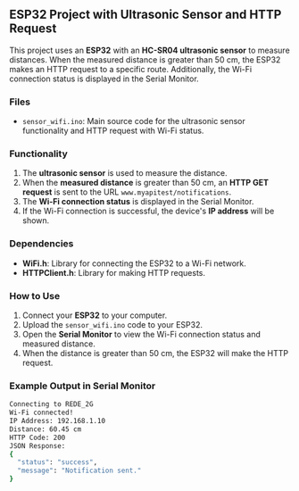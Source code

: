 ## ESP32 Project with Ultrasonic Sensor and HTTP Request

This project uses an **ESP32** with an **HC-SR04 ultrasonic sensor** to measure distances. When the measured distance is greater than 50 cm, the ESP32 makes an HTTP request to a specific route. Additionally, the Wi-Fi connection status is displayed in the Serial Monitor.

### Files

- `sensor_wifi.ino`: Main source code for the ultrasonic sensor functionality and HTTP request with Wi-Fi status.

### Functionality

1. The **ultrasonic sensor** is used to measure the distance.
2. When the **measured distance** is greater than 50 cm, an **HTTP GET request** is sent to the URL `www.myapitest/notifications`.
3. The **Wi-Fi connection status** is displayed in the Serial Monitor.
4. If the Wi-Fi connection is successful, the device's **IP address** will be shown.

### Dependencies

- **WiFi.h**: Library for connecting the ESP32 to a Wi-Fi network.
- **HTTPClient.h**: Library for making HTTP requests.

### How to Use

1. Connect your **ESP32** to your computer.
2. Upload the `sensor_wifi.ino` code to your ESP32.
3. Open the **Serial Monitor** to view the Wi-Fi connection status and measured distance.
4. When the distance is greater than 50 cm, the ESP32 will make the HTTP request.

### Example Output in Serial Monitor

```bash
Connecting to REDE_2G
Wi-Fi connected!
IP Address: 192.168.1.10
Distance: 60.45 cm
HTTP Code: 200
JSON Response:
{
  "status": "success",
  "message": "Notification sent."
}
